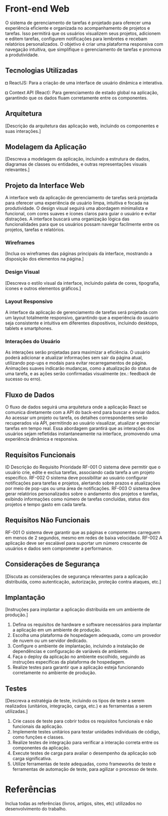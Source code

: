# Front-end Web

O sistema de gerenciamento de tarefas é projetado para oferecer uma experiência eficiente e organizada no acompanhamento de projetos e tarefas. Isso permitirá que os usuários visualizem seus projetos, adicionem e editem tarefas, configurem notificações para lembretes e recebam relatórios personalizados. O objetivo é criar uma plataforma responsiva com navegação intuitiva, que simplifique o gerenciamento de tarefas e promova a produtividade.

## Tecnologias Utilizadas

◘ ReactJS: Para a criação de uma interface de usuário dinâmica e interativa.

◘ Context API (React): Para gerenciamento de estado global na aplicação, garantindo que os dados fluam corretamente entre os componentes.


## Arquitetura

[Descrição da arquitetura das aplicação web, incluindo os componentes e suas interações.]

## Modelagem da Aplicação
[Descreva a modelagem da aplicação, incluindo a estrutura de dados, diagramas de classes ou entidades, e outras representações visuais relevantes.]

## Projeto da Interface Web

A interface web da aplicação de gerenciamento de tarefas será projetada para oferecer uma experiência de usuário limpa, intuitiva e focada na produtividade. O design visual seguirá uma abordagem minimalista e funcional, com cores suaves e ícones claros para guiar o usuário e evitar distrações. A interface buscará uma organização lógica das funcionalidades para que os usuários possam navegar facilmente entre os projetos, tarefas e relatórios.

### Wireframes
[Inclua os wireframes das páginas principais da interface, mostrando a disposição dos elementos na página.]

### Design Visual
[Descreva o estilo visual da interface, incluindo paleta de cores, tipografia, ícones e outros elementos gráficos.]

### Layout Responsivo
A interface da aplicação de gerenciamento de tarefas será projetada com um layout totalmente responsivo, garantindo que a experiência do usuário seja consistente e intuitiva em diferentes dispositivos, incluindo desktops, tablets e smartphones.

### Interações do Usuário

As interações serão projetadas para maximizar a eficiência. O usuário poderá adicionar e atualizar informações sem sair da página atual, utilizando pop-ups e modais para evitar recarregamentos de página. Animações suaves indicarão mudanças, como a atualização do status de uma tarefa, e as ações serão confirmadas visualmente (ex.: feedback de sucesso ou erro).

## Fluxo de Dados

O fluxo de dados seguirá uma arquitetura onde a aplicação React se comunica diretamente com a API do back-end para buscar e enviar dados. Ao acessar um projeto ou tarefa, os detalhes correspondentes serão recuperados via API, permitindo ao usuário visualizar, atualizar e gerenciar tarefas em tempo real. Essa abordagem garantirá que as interações dos usuários sejam refletidas instantaneamente na interface, promovendo uma experiência dinâmica e responsiva.

## Requisitos Funcionais

ID	Descrição do Requisito	Prioridade
RF-001	O sistema deve permitir que o usuário crie, edite e exclua tarefas, associando cada tarefa a um projeto específico.	
RF-002	O sistema deve possibilitar ao usuário configurar notificações para tarefas e projetos, alertando sobre prazos e atualizações por meio de pop-ups ou uma área de notificações.
RF-003	O sistema deve gerar relatórios personalizados sobre o andamento dos projetos e tarefas, exibindo informações como número de tarefas concluídas, status dos projetos e tempo gasto em cada tarefa.


## Requisitos Não Funcionais

RF-001	O sistema deve garantir que as páginas e componentes carreguem em menos de 2 segundos, mesmo em redes de baixa velocidade.
RF-002	A aplicação deve ser escalável para suportar um número crescente de usuários e dados sem comprometer a performance.


## Considerações de Segurança

[Discuta as considerações de segurança relevantes para a aplicação distribuída, como autenticação, autorização, proteção contra ataques, etc.]

## Implantação

[Instruções para implantar a aplicação distribuída em um ambiente de produção.]

1. Defina os requisitos de hardware e software necessários para implantar a aplicação em um ambiente de produção.
2. Escolha uma plataforma de hospedagem adequada, como um provedor de nuvem ou um servidor dedicado.
3. Configure o ambiente de implantação, incluindo a instalação de dependências e configuração de variáveis de ambiente.
4. Faça o deploy da aplicação no ambiente escolhido, seguindo as instruções específicas da plataforma de hospedagem.
5. Realize testes para garantir que a aplicação esteja funcionando corretamente no ambiente de produção.

## Testes

[Descreva a estratégia de teste, incluindo os tipos de teste a serem realizados (unitários, integração, carga, etc.) e as ferramentas a serem utilizadas.]

1. Crie casos de teste para cobrir todos os requisitos funcionais e não funcionais da aplicação.
2. Implemente testes unitários para testar unidades individuais de código, como funções e classes.
3. Realize testes de integração para verificar a interação correta entre os componentes da aplicação.
4. Execute testes de carga para avaliar o desempenho da aplicação sob carga significativa.
5. Utilize ferramentas de teste adequadas, como frameworks de teste e ferramentas de automação de teste, para agilizar o processo de teste.

# Referências

Inclua todas as referências (livros, artigos, sites, etc) utilizados no desenvolvimento do trabalho.
